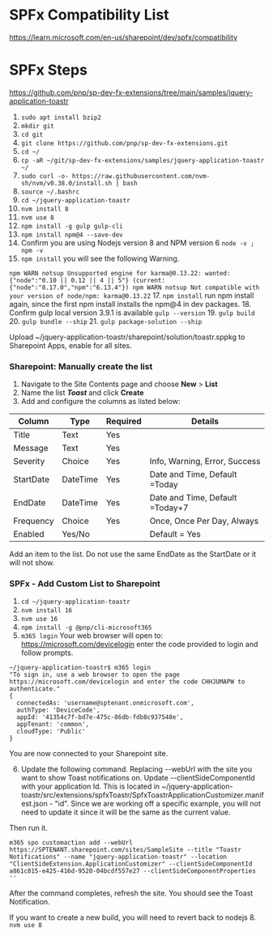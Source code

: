 # SPFx Compatibility List
https://learn.microsoft.com/en-us/sharepoint/dev/spfx/compatibility

# SPFx Steps
https://github.com/pnp/sp-dev-fx-extensions/tree/main/samples/jquery-application-toastr

1. `sudo apt install bzip2`
2. `mkdir git`
3. `cd git`
4. `git clone https://github.com/pnp/sp-dev-fx-extensions.git`
5. `cd ~/`
6. `cp -aR ~/git/sp-dev-fx-extensions/samples/jquery-application-toastr ~/`
7. `sudo curl -o- https://raw.githubusercontent.com/nvm-sh/nvm/v0.38.0/install.sh | bash`
8. `source ~/.bashrc`
9. `cd ~/jquery-application-toastr`
10. `nvm install 8`
11. `nvm use 8`
12. `npm install -g gulp gulp-cli`
13. `npm install npm@4 --save-dev` 
14. Confirm you are using Nodejs version 8 and NPM version 6 `node -v ; npm -v`
15. `npm install` you will see the following Warning.

`npm WARN notsup Unsupported engine for karma@0.13.22: wanted: {"node":"0.10 || 0.12 || 4 || 5"} (current: {"node":"8.17.0","npm":"6.13.4"})
npm WARN notsup Not compatible with your version of node/npm: karma@0.13.22`
17. `npm install` run npm install again, since the first npm install installs the npm@4 in dev packages. 
18. Confirm gulp local version 3.9.1 is available `gulp --version` 
19. `gulp build`
20. `gulp bundle --ship`
21. `gulp package-solution --ship`

Upload ~/jquery-application-toastr/sharepoint/solution/toastr.sppkg to Sharepoint Apps, enable for all sites.
### Sharepoint: Manually create the list

1. Navigate to the Site Contents page and choose **New** > **List**
2. Name the list _**Toast**_ and click **Create**
3. Add and configure the columns as listed below:

Column | Type | Required | Details
--- | --- | --- | ---
Title | Text | Yes |
Message | Text | Yes |
Severity | Choice | Yes | Info, Warning, Error, Success
StartDate | DateTime | Yes | Date and Time, Default =Today
EndDate | DateTime | Yes | Date and Time, Default =Today+7
Frequency | Choice | Yes | Once, Once Per Day, Always
Enabled | Yes/No | | Default = Yes

Add an item to the list. Do not use the same EndDate as the StartDate or it will not show.

### SPFx - Add Custom List to Sharepoint

1. `cd ~/jquery-application-toastr`
2. `nvm install 16`
3. `nvm use 16`
4. `npm install -g @pnp/cli-microsoft365`
5. `m365 login`
Your web browser will open to: https://microsoft.com/devicelogin enter the code provided to login and follow prompts. 
```
~/jquery-application-toastr$ m365 login
"To sign in, use a web browser to open the page https://microsoft.com/devicelogin and enter the code CHHJUMAPW to authenticate."
{
  connectedAs: 'username@sptenant.onmicrosoft.com',
  authType: 'DeviceCode',
  appId: '41354c7f-bd7e-475c-86db-fdb8c937548e',
  appTenant: 'common',
  cloudType: 'Public'
}
```
You are now connected to your Sharepoint site.

6. Update the following command. Replacing --webUrl with the site you want to show Toast notifications on.
Update --clientSideComponentId with your application Id. This is located in
~/jquery-application-toastr/src/extensions/spfxToastr/SpfxToastrApplicationCustomizer.manifest.json - "id". Since we are working off a specific example, you will not need to update it since it will be the same as the current value.

Then run it.

```
m365 spo customaction add --webUrl https://SPTENANT.sharepoint.com/sites/SampleSite --title "Toastr Notifications" --name "jquery-application-toastr" --location "ClientSideExtension.ApplicationCustomizer" --clientSideComponentId a861c815-e425-416d-9520-04bcdf557e27 --clientSideComponentProperties ''
```

After the command completes, refresh the site. You should see the Toast Notification. 

If you want to create a new build, you will need to revert back to nodejs 8.
```nvm use 8```
